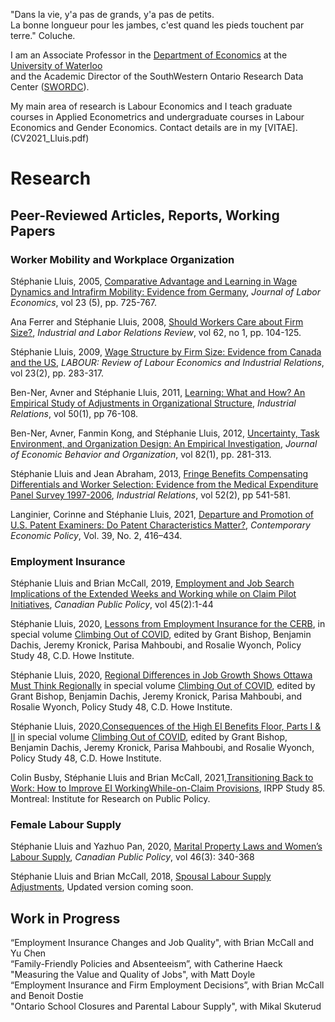

"Dans la vie, y'a pas de grands, y'a pas de petits.<br />	La bonne longueur pour les jambes, c'est quand les pieds touchent par terre." Coluche.

I am an Associate Professor in the [Department of Economics](https://uwaterloo.ca/economics/) at the [University of Waterloo](https://uwaterloo.ca/)<br /> and the Academic Director of the SouthWestern Ontario Research Data Center ([SWORDC](https://uwaterloo.ca/southwestern-ontario-research-data-centre/)).

My main area of research is Labour Economics and I teach graduate courses in Applied Econometrics and undergraduate courses in Labour Economics and Gender Economics.
Contact details are in my [VITAE].(CV2021_Lluis.pdf)

# Research
## Peer-Reviewed Articles, Reports, Working Papers

### Worker Mobility and Workplace Organization

Stéphanie Lluis, 2005, [Comparative Advantage and Learning in Wage Dynamics and Intrafirm Mobility: Evidence from Germany](https://www.journals.uchicago.edu/doi/pdf/10.1086/491607), _Journal of Labor Economics_, vol 23 (5), pp. 725-767.

Ana Ferrer and Stéphanie Lluis, 2008, [Should Workers Care about Firm Size?](https://journals.sagepub.com/doi/abs/10.1177/001979390806200106?casa_token=Iyvo33FfzoIAAAAA:igOYJwua7XZYnumoh4h8YR9e5WLgvID9z9xYHEtrDMq914Kkr5arSX8fSwTW8Xf7kmEA6wRtXDWFcg), _Industrial and Labor Relations Review_, vol 62, no 1, pp. 104-125.

Stéphanie Lluis, 2009, [Wage Structure by Firm Size: Evidence from Canada and the US](https://onlinelibrary.wiley.com/doi/full/10.1111/j.1467-9914.2009.00450.x?casa_token=BkSIkeR_6IMAAAAA%3AkuKPlO3FE_PQuy--CK4jMI5R-ymMs7acMbsA4F_v7zHaRLiEJ75h3SkT6HEOMbWFe7KHpgtnnTqjIQU), _LABOUR: Review of Labour Economics and Industrial Relations_, vol 23(2), pp. 283-317.

Ben-Ner, Avner and Stéphanie Lluis, 2011, [Learning: What and How? An Empirical Study of Adjustments in Organizational Structure](https://onlinelibrary.wiley.com/doi/full/10.1111/j.1468-232X.2010.00626.x?casa_token=RRcboO6aIoQAAAAA%3ADPtH-65EZ2-L-qfkafpx3FH2OX73x9ndq3PWlSkEFdEklFpnTULg9g_pfL5U1KytcglEok036LjCvqo), _Industrial Relations_, vol 50(1), pp 76-108.

Ben-Ner, Avner, Fanmin Kong, and Stéphanie Lluis, 2012, [Uncertainty, Task Environment, and Organization Design: An Empirical Investigation](https://www.sciencedirect.com/science/article/pii/S0167268112000315?casa_token=nbUnN0EjVcEAAAAA:YoplVQKJPifByy9KC3o1UpQ3z7E5KUCXh9hFVa6f4v80EbcGJstkLA-vYCAD2eTaqeGKMXKD_z8), *_Journal of Economic Behavior and Organization_*, vol 82(1), pp. 281-313.

Stéphanie Lluis and Jean Abraham, 2013, [Fringe Benefits Compensating Differentials and Worker Selection: Evidence from the Medical Expenditure Panel Survey 1997-2006](https://onlinelibrary.wiley.com/doi/full/10.1111/irel.12023?casa_token=pmApHYHaWoYAAAAA%3A7QLGX6j9Oo9PMR64TfnT7Y88Hxgrb-wRFwdIgfKNT3GTnHLnTlHxDzmNyhw2Rr0M6dxkhxgqCM0zOV8), _Industrial Relations_, vol 52(2), pp 541-581. 

Langinier, Corinne and Stéphanie Lluis, 2021, [Departure and Promotion of U.S. Patent Examiners: Do Patent Characteristics Matter?](https://onlinelibrary.wiley.com/doi/full/10.1111/coep.12497), _Contemporary Economic Policy_, Vol. 39, No. 2, 416–434.

### Employment Insurance

Stéphanie Lluis and Brian McCall, 2019, [Employment and Job Search Implications of the Extended Weeks and Working while on Claim Pilot Initiatives](https://www.utpjournals.press/doi/pdf/10.3138/cpp.2018-031), _Canadian Public Policy_, vol 45(2):1-44

Stéphanie Lluis, 2020, [Lessons from Employment Insurance for the CERB](https://www.cdhowe.org/intelligence-memos/st%C3%A9phanie-lluis-%E2%80%93-lessons-employment-insurance-cerb), in special volume [Climbing Out of COVID](https://www.cdhowe.org/public-policy-research/climbing-out-covid), edited by Grant Bishop, Benjamin Dachis, Jeremy Kronick, Parisa Mahboubi, and Rosalie Wyonch, Policy Study 48, C.D. Howe Institute.

Stéphanie Lluis, 2020, [Regional Differences in Job Growth Shows Ottawa Must Think Regionally](https://www.cdhowe.org/intelligence-memos/st%C3%A9phanie-lluis-%E2%80%93-regional-differences-job-growth-shows-ottawa-must-think) in special volume [Climbing Out of COVID](https://www.cdhowe.org/public-policy-research/climbing-out-covid), edited by Grant Bishop, Benjamin Dachis, Jeremy Kronick, Parisa Mahboubi, and Rosalie Wyonch, Policy Study 48, C.D. Howe Institute.

Stéphanie Lluis, 2020,[Consequences of the High EI Benefits Floor, Parts I & II](https://www.cdhowe.org/intelligence-memos/st%C3%A9phanie-lluis-%E2%80%93-consequences-high-ei-benefits-floor-ii) in special volume [Climbing Out of COVID](https://www.cdhowe.org/public-policy-research/climbing-out-covid), edited by Grant Bishop, Benjamin Dachis, Jeremy Kronick, Parisa Mahboubi, and Rosalie Wyonch, Policy Study 48, C.D. Howe Institute.

Colin Busby, Stéphanie Lluis and Brian McCall, 2021,[Transitioning Back to Work: How to Improve EI WorkingWhile-on-Claim Provisions](IRPP%20Study%20Lluis%20and%20McCAll%20no85%20FINAL.pdf), IRPP Study 85. Montreal: Institute for Research on Public Policy.

### Female Labour Supply

Stéphanie Lluis and Yazhuo Pan, 2020, [Marital Property Laws and Women’s Labour Supply](https://www.utpjournals.press/doi/pdf/10.3138/cpp.2019-043), _Canadian Public Policy_, vol 46(3): 340-368

Stéphanie Lluis and Brian McCall, 2018, [Spousal Labour Supply Adjustments](https://ideas.repec.org/p/wat/wpaper/1810.html), Updated version coming soon.

## Work in Progress

“Employment Insurance Changes and Job Quality", with Brian McCall and Yu Chen<br />
“Family-Friendly Policies and Absenteeism”, with Catherine Haeck<br /> 
"Measuring the Value and Quality of Jobs", with Matt Doyle<br />
“Employment Insurance and Firm Employment Decisions”, with Brian McCall and Benoit Dostie<br />
"Ontario School Closures and Parental Labour Supply", with Mikal Skuterud<br />

